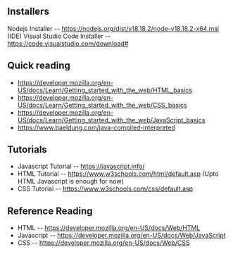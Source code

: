 ## Installers
Nodejs Installer -- https://nodejs.org/dist/v18.18.2/node-v18.18.2-x64.msi
(IDE) Visual Studio Code Installer -- https://code.visualstudio.com/download#

## Quick reading
* https://developer.mozilla.org/en-US/docs/Learn/Getting_started_with_the_web/HTML_basics
* https://developer.mozilla.org/en-US/docs/Learn/Getting_started_with_the_web/CSS_basics
* https://developer.mozilla.org/en-US/docs/Learn/Getting_started_with_the_web/JavaScript_basics
* https://www.baeldung.com/java-compiled-interpreted

## Tutorials
* Javascript Tutorial -- https://javascript.info/
* HTML Tutorial -- https://www.w3schools.com/html/default.asp (Upto HTML Javascript is enough for now)
* CSS Tutorial -- https://www.w3schools.com/css/default.asp

## Reference Reading
* HTML -- https://developer.mozilla.org/en-US/docs/Web/HTML
* Javascript -- https://developer.mozilla.org/en-US/docs/Web/JavaScript
* CSS -- https://developer.mozilla.org/en-US/docs/Web/CSS


